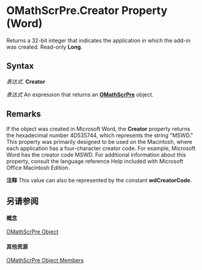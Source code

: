 
# OMathScrPre.Creator Property (Word)

Returns a 32-bit integer that indicates the application in which the add-in was created. Read-only  **Long**.


## Syntax

 _表达式_. **Creator**

 _表达式_ An expression that returns an **[OMathScrPre](0d3ca716-83e4-21c2-53d7-b75d99519aa0.md)** object.


## Remarks

If the object was created in Microsoft Word, the  **Creator** property returns the hexadecimal number 4D535744, which represents the string "MSWD." This property was primarily designed to be used on the Macintosh, where each application has a four-character creator code. For example, Microsoft Word has the creator code MSWD. For additional information about this property, consult the language reference Help included with Microsoft Office Macintosh Edition.


 **注释**  This value can also be represented by the constant  **wdCreatorCode**.


## 另请参阅


#### 概念


[OMathScrPre Object](0d3ca716-83e4-21c2-53d7-b75d99519aa0.md)
#### 其他资源


[OMathScrPre Object Members](http://msdn.microsoft.com/library/d87ce871-8f49-db54-0c98-5db05d0f67bf%28Office.15%29.aspx)